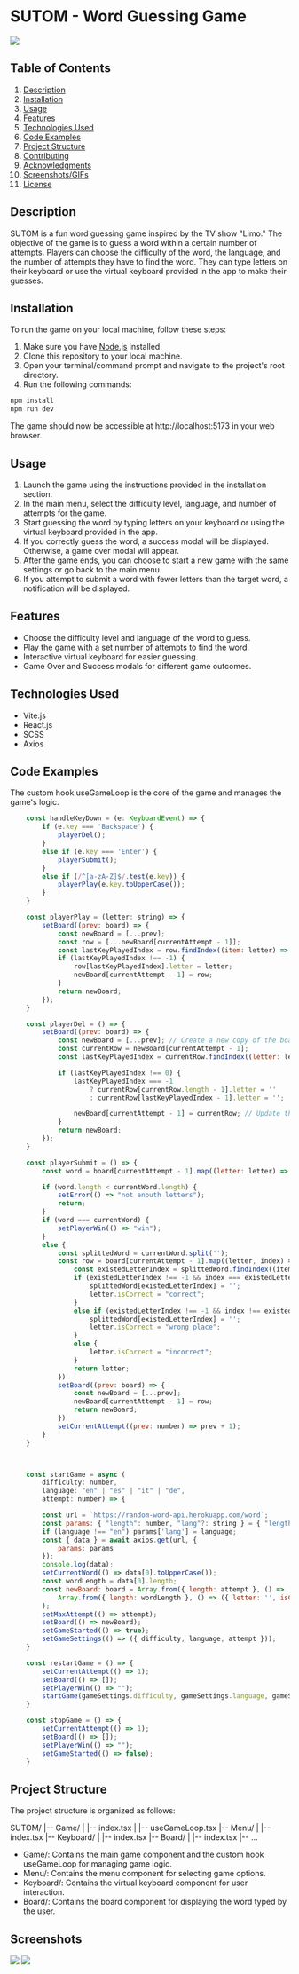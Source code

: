 # SUTOM - Word Guessing Game

![](screenshot/screenshot3.png)

## Table of Contents

1. [Description](#description)
2. [Installation](#installation)
3. [Usage](#usage)
4. [Features](#features)
5. [Technologies Used](#technologies-used)
6. [Code Examples](#code-examples)
7. [Project Structure](#project-structure)
8. [Contributing](#contributing)
9. [Acknowledgments](#acknowledgments)
10. [Screenshots/GIFs](#screenshots-gifs)
11. [License](#license)

## Description

SUTOM is a fun word guessing game inspired by the TV show "Limo." The objective of the game is to guess a word within a certain number of attempts. Players can choose the difficulty of the word, the language, and the number of attempts they have to find the word. They can type letters on their keyboard or use the virtual keyboard provided in the app to make their guesses.

## Installation

To run the game on your local machine, follow these steps:

1. Make sure you have [Node.js](https://nodejs.org/) installed.
2. Clone this repository to your local machine.
3. Open your terminal/command prompt and navigate to the project's root directory.
4. Run the following commands:

```bash
npm install
npm run dev
```

The game should now be accessible at http://localhost:5173 in your web browser.

## Usage

1. Launch the game using the instructions provided in the installation section.
2. In the main menu, select the difficulty level, language, and number of attempts for the game.
3. Start guessing the word by typing letters on your keyboard or using the virtual keyboard provided in the app.
4. If you correctly guess the word, a success modal will be displayed. Otherwise, a game over modal will appear.
5. After the game ends, you can choose to start a new game with the same settings or go back to the main menu.
6. If you attempt to submit a word with fewer letters than the target word, a notification will be displayed.

## Features
- Choose the difficulty level and language of the word to guess.
- Play the game with a set number of attempts to find the word.
- Interactive virtual keyboard for easier guessing.
- Game Over and Success modals for different game outcomes.

## Technologies Used
- Vite.js
- React.js
- SCSS
- Axios


## Code Examples

The custom hook useGameLoop is the core of the game and manages the game's logic.


```js
    const handleKeyDown = (e: KeyboardEvent) => {
        if (e.key === 'Backspace') {
            playerDel();
        }
        else if (e.key === 'Enter') {
            playerSubmit();
        }
        else if (/^[a-zA-Z]$/.test(e.key)) {
            playerPlay(e.key.toUpperCase());
        }
    }

    const playerPlay = (letter: string) => {
        setBoard((prev: board) => {
            const newBoard = [...prev];
            const row = [...newBoard[currentAttempt - 1]];
            const lastKeyPlayedIndex = row.findIndex((item: letter) => item.letter === '');
            if (lastKeyPlayedIndex !== -1) {
                row[lastKeyPlayedIndex].letter = letter;
                newBoard[currentAttempt - 1] = row;
            }
            return newBoard;
        });
    }

    const playerDel = () => {
        setBoard((prev: board) => {
            const newBoard = [...prev]; // Create a new copy of the board
            const currentRow = newBoard[currentAttempt - 1];
            const lastKeyPlayedIndex = currentRow.findIndex((letter: letter) => letter.letter === '');

            if (lastKeyPlayedIndex !== 0) {
                lastKeyPlayedIndex === -1
                    ? currentRow[currentRow.length - 1].letter = ''
                    : currentRow[lastKeyPlayedIndex - 1].letter = '';

                newBoard[currentAttempt - 1] = currentRow; // Update the corresponding row
            }
            return newBoard;
        });
    }

    const playerSubmit = () => {
        const word = board[currentAttempt - 1].map((letter: letter) => letter.letter).join('');

        if (word.length < currentWord.length) {
            setError(() => "not enouth letters");
            return;
        }
        if (word === currentWord) {
            setPlayerWin(() => "win");
        }
        else {
            const splittedWord = currentWord.split('');
            const row = board[currentAttempt - 1].map((letter, index) => {
                const existedLetterIndex = splittedWord.findIndex((item) => item === letter.letter);
                if (existedLetterIndex !== -1 && index === existedLetterIndex) {
                    splittedWord[existedLetterIndex] = '';
                    letter.isCorrect = "correct";
                }
                else if (existedLetterIndex !== -1 && index !== existedLetterIndex) {
                    splittedWord[existedLetterIndex] = '';
                    letter.isCorrect = "wrong place";
                }
                else {
                    letter.isCorrect = "incorrect";
                }
                return letter;
            })
            setBoard((prev: board) => {
                const newBoard = [...prev];
                newBoard[currentAttempt - 1] = row;
                return newBoard;
            })
            setCurrentAttempt((prev: number) => prev + 1);
        }
    }



    const startGame = async (
        difficulty: number,
        language: "en" | "es" | "it" | "de",
        attempt: number) => {

        const url = `https://random-word-api.herokuapp.com/word`;
        const params: { "length": number, "lang"?: string } = { "length": difficulty };
        if (language !== "en") params['lang'] = language;
        const { data } = await axios.get(url, {
            params: params
        });
        console.log(data);
        setCurrentWord(() => data[0].toUpperCase());
        const wordLength = data[0].length;
        const newBoard: board = Array.from({ length: attempt }, () =>
            Array.from({ length: wordLength }, () => ({ letter: '', isCorrect: "unset" }))
        );
        setMaxAttempt(() => attempt);
        setBoard(() => newBoard);
        setGameStarted(() => true);
        setGameSettings(() => ({ difficulty, language, attempt }));
    }

    const restartGame = () => {
        setCurrentAttempt(() => 1);
        setBoard(() => []);
        setPlayerWin(() => "");
        startGame(gameSettings.difficulty, gameSettings.language, gameSettings.attempt);
    }

    const stopGame = () => {
        setCurrentAttempt(() => 1);
        setBoard(() => []);
        setPlayerWin(() => "");
        setGameStarted(() => false);
    }
```

## Project Structure

The project structure is organized as follows:

SUTOM/
|-- Game/
|   |-- index.tsx
|   |-- useGameLoop.tsx
|-- Menu/
|   |-- index.tsx
|-- Keyboard/
|   |-- index.tsx
|-- Board/
|   |-- index.tsx
|-- ...


- Game/: Contains the main game component and the custom hook useGameLoop for managing game logic.
- Menu/: Contains the menu component for selecting game options.
- Keyboard/: Contains the virtual keyboard component for user interaction.
- Board/: Contains the board component for displaying the word typed by the user.


## Screenshots

![](screenshot/screenshot1.png)
![](screenshot/screenshot2.png)




